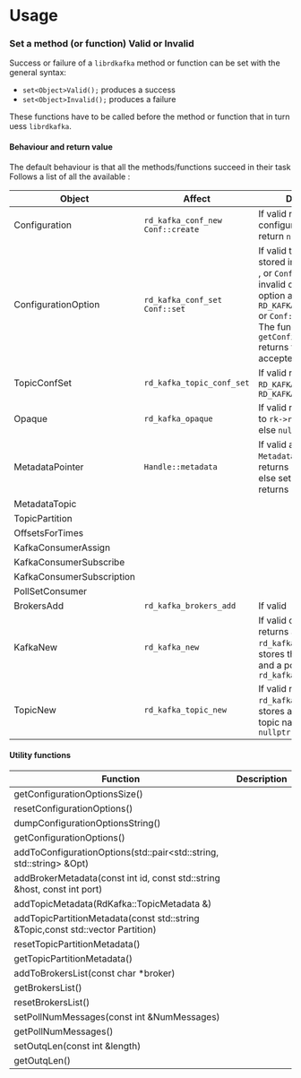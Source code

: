 # Usage

### Set a method (or function) Valid or Invalid

Success or failure of a ``librdkafka`` method or function can be set with the general syntax:

* ``set<Object>Valid();`` produces a success
* ``set<Object>Invalid();`` produces a failure

These functions have to be called before the method or function that in turn uess ``librdkafka``.

#### Behaviour and return value

The default behaviour is that all the methods/functions succeed in their task
Follows a list of all the available <Object>:

| Object | Affect | Description |
| --- | --- | --- |
|Configuration |``rd_kafka_conf_new`` ``Conf::create``	| If valid return a configuration, invalid return ``nullptr``	|
|ConfigurationOption |``rd_kafka_conf_set`` ``Conf::set``	| If valid the option is stored in a list and return , or ``Conf::CONF_OK``. If invalid don't accept the option and return ``RD_KAFKA_CONF_UNKNOWN`` or ``Conf::CONF_INVALID``. The function ``getConfigurationOptions`` returns the list of accepted options. |
|TopicConfSet	|	``rd_kafka_topic_conf_set``| If valid returns ``RD_KAFKA_CONF_OK``, else ``RD_KAFKA_CONF_UNKNOWN`` |
|Opaque	|``rd_kafka_opaque``	| If valid returns a pointer to ``rk->rk_conf->opaque``, else ``nullptr``|
|MetadataPointer	| ``Handle::metadata``	| If valid allocates a valid ``Metadata`` object and returns ``ERR_NO_ERROR``, else set it to ``nullptr`` and returns ``ERR_UNKNOWN``.|
|	MetadataTopic|	| |
|TopicPartition	|	|
|OffsetsForTimes	|	|
|KafkaConsumerAssign	|	|
|KafkaConsumerSubscribe	|	|
|	KafkaConsumerSubscription|	|
|	PollSetConsumer|	|
|BrokersAdd	|``rd_kafka_brokers_add``| If valid 
|KafkaNew	|``rd_kafka_new``| If valid creates and returns a new ``rd_kafka_t`` object that stores the type of object and a pointer to the ``rd_kafka_conf_t``|
|	TopicNew|``rd_kafka_topic_new``	| If valid returns a new ``rd_kafka_topic_t`` that stores a pointer to the topic name, else return ``nullptr``|

#### Utility functions

| Function | Description|
| --- | --- |
| getConfigurationOptionsSize() | |
| resetConfigurationOptions() | |
| dumpConfigurationOptionsString() | |
| getConfigurationOptions() | |
| addToConfigurationOptions(std::pair<std::string, std::string> &Opt) | |
| addBrokerMetadata(const int id, const std::string &host, const int port) | |
| addTopicMetadata(RdKafka::TopicMetadata &) | |
|addTopicPartitionMetadata(const std::string &Topic,const std::vector<int> Partition) | |
| resetTopicPartitionMetadata() | |
| getTopicPartitionMetadata() | |
| addToBrokersList(const char *broker) | |
|getBrokersList() | |
|resetBrokersList() | |
| setPollNumMessages(const int &NumMessages)| |
| getPollNumMessages() | |
| setOutqLen(const int &length)| |
| getOutqLen()| |
